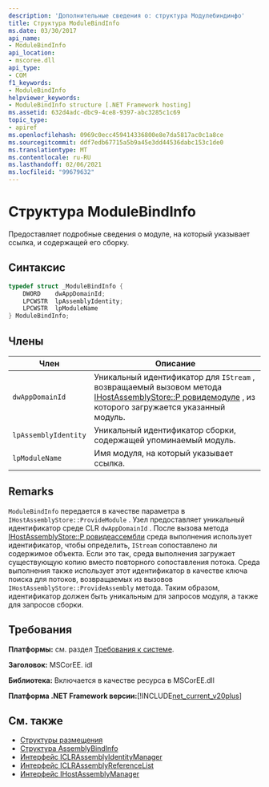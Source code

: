 ```yaml
---
description: 'Дополнительные сведения о: структура Модулебиндинфо'
title: Структура ModuleBindInfo
ms.date: 03/30/2017
api_name:
- ModuleBindInfo
api_location:
- mscoree.dll
api_type:
- COM
f1_keywords:
- ModuleBindInfo
helpviewer_keywords:
- ModuleBindInfo structure [.NET Framework hosting]
ms.assetid: 632d4adc-dbc9-4ce8-9397-abc3285c1c69
topic_type:
- apiref
ms.openlocfilehash: 0969c0ecc459414336800e8e7da5817ac0c1a8ce
ms.sourcegitcommit: ddf7edb67715a5b9a45e3dd44536dabc153c1de0
ms.translationtype: MT
ms.contentlocale: ru-RU
ms.lasthandoff: 02/06/2021
ms.locfileid: "99679632"
---
```

# <a name="modulebindinfo-structure"></a>Структура ModuleBindInfo

Предоставляет подробные сведения о модуле, на который указывает ссылка, и содержащей его сборку.  
  
## <a name="syntax"></a>Синтаксис  
  
```cpp  
typedef struct _ModuleBindInfo {  
    DWORD    dwAppDomainId;  
    LPCWSTR  lpAssemblyIdentity;  
    LPCWSTR  lpModuleName  
} ModuleBindInfo;  
```  
  
## <a name="members"></a>Члены  
  
|Член|Описание|  
|------------|-----------------|  
|`dwAppDomainId`|Уникальный идентификатор для `IStream` , возвращаемый вызовом метода [IHostAssemblyStore::P ровидемодуле](ihostassemblystore-providemodule-method.md) , из которого загружается указанный модуль.|  
|`lpAssemblyIdentity`|Уникальный идентификатор сборки, содержащей упоминаемый модуль.|  
|`lpModuleName`|Имя модуля, на который указывает ссылка.|  
  
## <a name="remarks"></a>Remarks  

 `ModuleBindInfo` передается в качестве параметра в `IHostAssemblyStore::ProvideModule` . Узел предоставляет уникальный идентификатор среде CLR `dwAppDomainId` . После вызова метода [IHostAssemblyStore::P ровидеассембли](ihostassemblystore-provideassembly-method.md) среда выполнения использует идентификатор, чтобы определить, `IStream` сопоставлено ли содержимое объекта. Если это так, среда выполнения загружает существующую копию вместо повторного сопоставления потока. Среда выполнения также использует этот идентификатор в качестве ключа поиска для потоков, возвращаемых из вызовов `IHostAssemblyStore::ProvideAssembly` метода. Таким образом, идентификатор должен быть уникальным для запросов модуля, а также для запросов сборки.  
  
## <a name="requirements"></a>Требования  

 **Платформы:** см. раздел [Требования к системе](../../get-started/system-requirements.md).  
  
 **Заголовок:** MSCorEE. idl  
  
 **Библиотека:** Включается в качестве ресурса в MSCorEE.dll  
  
 **Платформа .NET Framework версии:**[!INCLUDE[net_current_v20plus](../../../../includes/net-current-v20plus-md.md)]  
  
## <a name="see-also"></a>См. также

- [Структуры размещения](hosting-structures.md)
- [Структура AssemblyBindInfo](assemblybindinfo-structure.md)
- [Интерфейс ICLRAssemblyIdentityManager](iclrassemblyidentitymanager-interface.md)
- [Интерфейс ICLRAssemblyReferenceList](iclrassemblyreferencelist-interface.md)
- [Интерфейс IHostAssemblyManager](ihostassemblymanager-interface.md)
